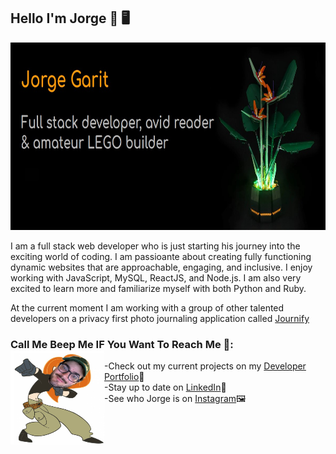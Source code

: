 ## Hello I'm Jorge 🥸 🖥️

<img src="./images/banner.jpg" alt= "banner that syays Jorge Garit - Full stack developer, avid reader, and amateur LEGO builder" width="100%" height="300">

I am a full stack web developer who is just starting his journey into the exciting world of coding. I am passioante about creating fully functioning dynamic websites that are approachable, engaging, and inclusive. I enjoy working with JavaScript, MySQL, ReactJS, and Node.js. I am also very excited to learn more and familiarize myself with both Python and Ruby. 

At the current moment I am working with a group of other talented developers on a privacy first photo journaling application called <a href="https://salty-forest-28898.herokuapp.com/login">Journify</a> 

### Call Me Beep Me IF You Want To Reach Me 📲: <img src="./images/callme.jpg" height="150" width="150" align="left"> 
-Check out my current projects on my <a href="https://jorgegarit.github.io/Portfolio/">Developer Portfolio</a>📂</br>
-Stay up to date on <a href="https://www.linkedin.com/in/jorgegarit/">LinkedIn</a>📖</br>
-See who Jorge is on <a href="https://www.instagram.com/jorge.garit/?hl=en">Instagram</a>🖼️


